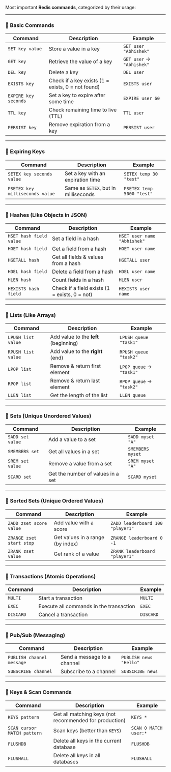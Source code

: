 Most important **Redis commands**, categorized by their usage:  

---

### **🔹 Basic Commands**
| Command          | Description | Example |
|-----------------|-------------|---------|
| `SET key value` | Store a value in a key | `SET user "Abhishek"` |
| `GET key` | Retrieve the value of a key | `GET user` → `"Abhishek"` |
| `DEL key` | Delete a key | `DEL user` |
| `EXISTS key` | Check if a key exists (1 = exists, 0 = not found) | `EXISTS user` |
| `EXPIRE key seconds` | Set a key to expire after some time | `EXPIRE user 60` |
| `TTL key` | Check remaining time to live (TTL) | `TTL user` |
| `PERSIST key` | Remove expiration from a key | `PERSIST user` |

---

### **🔹 Expiring Keys**
| Command | Description | Example |
|---------|-------------|---------|
| `SETEX key seconds value` | Set a key with an expiration time | `SETEX temp 30 "test"` |
| `PSETEX key milliseconds value` | Same as `SETEX`, but in milliseconds | `PSETEX temp 5000 "test"` |

---

### **🔹 Hashes (Like Objects in JSON)**
| Command | Description | Example |
|---------|-------------|---------|
| `HSET hash field value` | Set a field in a hash | `HSET user name "Abhishek"` |
| `HGET hash field` | Get a field from a hash | `HGET user name` |
| `HGETALL hash` | Get all fields & values from a hash | `HGETALL user` |
| `HDEL hash field` | Delete a field from a hash | `HDEL user name` |
| `HLEN hash` | Count fields in a hash | `HLEN user` |
| `HEXISTS hash field` | Check if a field exists (1 = exists, 0 = not) | `HEXISTS user name` |

---

### **🔹 Lists (Like Arrays)**
| Command | Description | Example |
|---------|-------------|---------|
| `LPUSH list value` | Add value to the **left** (beginning) | `LPUSH queue "task1"` |
| `RPUSH list value` | Add value to the **right** (end) | `RPUSH queue "task2"` |
| `LPOP list` | Remove & return first element | `LPOP queue` → `"task1"` |
| `RPOP list` | Remove & return last element | `RPOP queue` → `"task2"` |
| `LLEN list` | Get the length of the list | `LLEN queue` |

---

### **🔹 Sets (Unique Unordered Values)**
| Command | Description | Example |
|---------|-------------|---------|
| `SADD set value` | Add a value to a set | `SADD myset "A"` |
| `SMEMBERS set` | Get all values in a set | `SMEMBERS myset` |
| `SREM set value` | Remove a value from a set | `SREM myset "A"` |
| `SCARD set` | Get the number of values in a set | `SCARD myset` |

---

### **🔹 Sorted Sets (Unique Ordered Values)**
| Command | Description | Example |
|---------|-------------|---------|
| `ZADD zset score value` | Add value with a score | `ZADD leaderboard 100 "player1"` |
| `ZRANGE zset start stop` | Get values in a range (by index) | `ZRANGE leaderboard 0 -1` |
| `ZRANK zset value` | Get rank of a value | `ZRANK leaderboard "player1"` |

---

### **🔹 Transactions (Atomic Operations)**
| Command | Description | Example |
|---------|-------------|---------|
| `MULTI` | Start a transaction | `MULTI` |
| `EXEC` | Execute all commands in the transaction | `EXEC` |
| `DISCARD` | Cancel a transaction | `DISCARD` |

---

### **🔹 Pub/Sub (Messaging)**
| Command | Description | Example |
|---------|-------------|---------|
| `PUBLISH channel message` | Send a message to a channel | `PUBLISH news "Hello"` |
| `SUBSCRIBE channel` | Subscribe to a channel | `SUBSCRIBE news` |

---

### **🔹 Keys & Scan Commands**
| Command | Description | Example |
|---------|-------------|---------|
| `KEYS pattern` | Get all matching keys (not recommended for production) | `KEYS *` |
| `SCAN cursor MATCH pattern` | Scan keys (better than `KEYS`) | `SCAN 0 MATCH user:*` |
| `FLUSHDB` | Delete all keys in the current database | `FLUSHDB` |
| `FLUSHALL` | Delete all keys in all databases | `FLUSHALL` |
